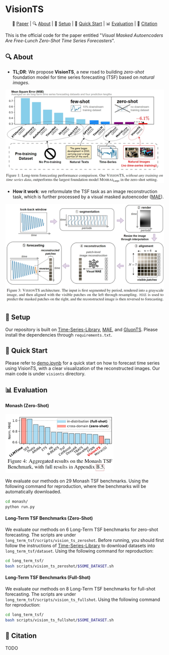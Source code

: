 # VisionTS

<p align="center">
    📃&nbsp;<a href="">Paper</a>
    | 🔍&nbsp;<a href="#-about">About</a>
    | 🔨&nbsp;<a href="#-setup">Setup</a>
    | 🚀&nbsp;<a href="#-quick-start">Quick Start</a>
    | 📊&nbsp;<a href="#-evaluation">Evaluation</a>
    | 🔗&nbsp;<a href="#-citation">Citation</a>
</p>

This is the official code for the paper entitled "*Visual Masked Autoencoders Are Free-Lunch Zero-Shot Time Series Forecasters*".

## 🔍 About

- **TL;DR**: We propose **VisionTS**, a new road to building *zero-shot* foundation model for time series forecasting (TSF) based on *natural images*. 

<img src="figure/ltsf_performance_overview.png" style="zoom:50%;" />

- **How it work**: we reformulate the TSF task as an image reconstruction task, which is further processed by a visual masked autoencoder ([MAE](https://arxiv.org/abs/2111.06377)). 

<img src="figure/method.png" style="zoom: 50%;" />

## 🔨 Setup

Our repository is built on [Time-Series-Library](https://github.com/thuml/Time-Series-Library), [MAE](https://github.com/facebookresearch/mae), and [GluonTS](https://github.com/awslabs/gluonts). Please install the dependencies through `requirements.txt`.

## 🚀 Quick Start

Please refer to [demo.ipynb](demo.ipynb) for a quick start on how to forecast time series using VisionTS, with a clear visualization of the reconstructed images. Our main code is under `visionts` directory.

## 📊 Evaluation

#### Monash (Zero-Shot)

<img src="figure/monash_performance.png" style="zoom: 40%;" />

We evaluate our methods on 29 Monash TSF benchmarks. Using the following command for reproduction, where the benchmarks will be automatically downloaded.

```bash
cd monash/
python run.py
```

#### Long-Term TSF Benchmarks (Zero-Shot)

We evaluate our methods on 6 Long-Term TSF benchmarks for zero-shot forecasting. The scripts are under `long_term_tsf/scripts/vision_ts_zeroshot`. Before running, you should first follow the instructions of [Time-Series-Library](https://github.com/thuml/Time-Series-Library) to download datasets into `long_term_tsf/dataset`. Using the following command for reproduction:

```bash
cd long_term_tsf/
bash scripts/vision_ts_zeroshot/$SOME_DATASET.sh
```


#### Long-Term TSF Benchmarks (Full-Shot)

We evaluate our methods on 8 Long-Term TSF benchmarks for full-shot forecasting. The scripts are under `long_term_tsf/scripts/vision_ts_fullshot`. Using the following command for reproduction:

```bash
cd long_term_tsf/
bash scripts/vision_ts_fullshot/$SOME_DATASET.sh
```

## 🔗 Citation

TODO

